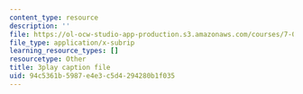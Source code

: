 ```yaml
---
content_type: resource
description: ''
file: https://ol-ocw-studio-app-production.s3.amazonaws.com/courses/7-016-introductory-biology-fall-2018/94c5361b5987e4e3c5d4294280b1f035_aKTOS0Nrlug.srt
file_type: application/x-subrip
learning_resource_types: []
resourcetype: Other
title: 3play caption file
uid: 94c5361b-5987-e4e3-c5d4-294280b1f035
---
```

